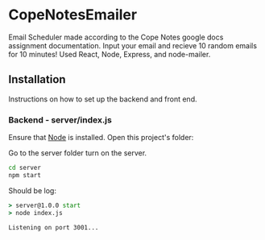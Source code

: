 # CopeNotesEmailer
 Email Scheduler made according to the Cope Notes google docs assignment documentation. Input your email and recieve 10 random emails for 10 minutes!
 Used React, Node, Express, and node-mailer.
 
 ## Installation
 Instructions on how to set up the backend and front end.
 
 ### Backend - server/index.js
 Ensure that [Node](https://nodejs.org/en/download/) is installed.
 Open this project's folder:
 
 Go to the server folder turn on the server.
 ```cmd
cd server
npm start
```

Should be log:
```cmd
> server@1.0.0 start
> node index.js     

Listening on port 3001...
```

